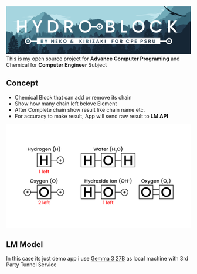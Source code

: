 ![Title](src/Assets/Banner.png)
This is my open source project for **Advance Computer Programing** and Chemical for **Computer Engineer** Subject
## Concept
- Chemical Block that can add or remove its chain
- Show how many chain left belove Element
- After Complete chain show result like chain name etc.
- For accuracy to make result, App will send raw result to **LM API**

![Concept](src/Assets/Project%20Concept.png)
## LM Model
In this case its just demo app i use [Gemma 3 27B](https://deepmind.google/models/gemma/gemma-3/) as local machine with 3rd Party Tunnel Service